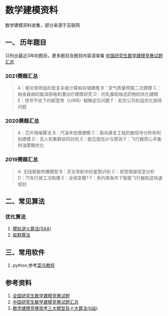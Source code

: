 # 数学建模资料
数学建模资料收集，部分来源于互联网
## 一、 历年题目
只列出最近3年的题目，更多题目及题目内容请查看 [中国研究生数学建模竞赛试题汇总](https://zhuanlan.zhihu.com/p/45798920?ivk_sa=1024320u)
### 2021赛题汇总
> A：相关矩阵组的低复杂度计算和存储建模
> B：空气质量预报二次建模
> C：帕金森病的脑深部电刺激治疗建模研究
> D：抗乳腺癌候选药物的优化建模
> E：信号干扰下的超宽带（UWB）精确定位问题
> F：航空公司机组优化排班问题

### 2020赛题汇总
> A：芯片相噪算法
> B：汽油辛烷值建模
> C：面向康复工程的脑信号分析和判别建模
> D：无人机集群协同对抗
> E：能见度估计与预测
> F：飞行器质心平衡供油策略优化

### 2019赛题汇总
> A: 无线智能传播模型
> B：天文导航中的星图识别
> C：视觉情报信息分析
> D：汽车行驶工况构建
> E：全球变暖?
> F：多约束条件下智能飞行器航迹快速规划

## 二、常见算法
### 优化算法
1. [模拟退火算法(SAA)](https://blog.csdn.net/qq_44865735/article/details/124100778)
2. [蚁群算法](https://blog.csdn.net/m0_46435566/article/details/124567110)
## 三、常用软件
1. python,参考[菜鸟教程](https://www.runoob.com/python3/python3-tutorial.html)
## 参考资料
1. [全国研究生数学建模竞赛试题](https://www.shumo.com/wiki/doku.php?id=%E7%AC%AC%E5%8D%81%E5%85%AB%E5%B1%8A_2021_%E5%85%A8%E5%9B%BD%E7%A0%94%E7%A9%B6%E7%94%9F%E6%95%B0%E5%AD%A6%E5%BB%BA%E6%A8%A1%E7%AB%9E%E8%B5%9B_npmcm_%E8%AF%95%E9%A2%98)
2. [中国研究生数学建模竞赛试题汇总](https://zhuanlan.zhihu.com/p/45798920?ivk_sa=1024320u)
3. [数学建模竞赛常考三大模型及十大算法(b站)](https://www.bilibili.com/video/BV1B54y1U7rF?share_source=copy_web&vd_source=9d889ca24ca05f067def0913918d5250)